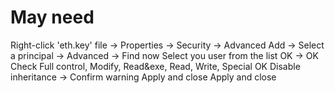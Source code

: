 # May need
Right-click 'eth.key' file -> Properties
-> Security -> Advanced
Add -> Select a principal -> Advanced -> Find now
Select you user from the list
OK -> OK
Check Full control, Modify, Read&exe, Read, Write, Special
OK
Disable inheritance -> Confirm warning
Apply and close
Apply and close
